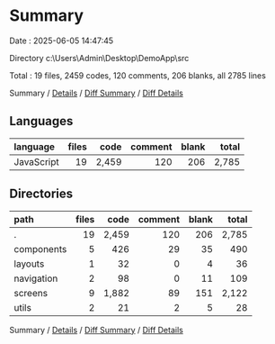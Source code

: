 # Summary

Date : 2025-06-05 14:47:45

Directory c:\\Users\\Admin\\Desktop\\DemoApp\\src

Total : 19 files,  2459 codes, 120 comments, 206 blanks, all 2785 lines

Summary / [Details](details.md) / [Diff Summary](diff.md) / [Diff Details](diff-details.md)

## Languages
| language | files | code | comment | blank | total |
| :--- | ---: | ---: | ---: | ---: | ---: |
| JavaScript | 19 | 2,459 | 120 | 206 | 2,785 |

## Directories
| path | files | code | comment | blank | total |
| :--- | ---: | ---: | ---: | ---: | ---: |
| . | 19 | 2,459 | 120 | 206 | 2,785 |
| components | 5 | 426 | 29 | 35 | 490 |
| layouts | 1 | 32 | 0 | 4 | 36 |
| navigation | 2 | 98 | 0 | 11 | 109 |
| screens | 9 | 1,882 | 89 | 151 | 2,122 |
| utils | 2 | 21 | 2 | 5 | 28 |

Summary / [Details](details.md) / [Diff Summary](diff.md) / [Diff Details](diff-details.md)